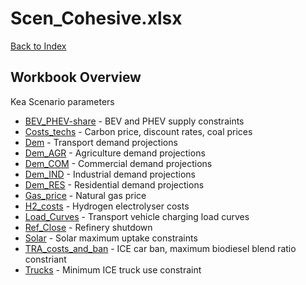 # Scen_Cohesive.xlsx

[Back to Index](../../README.md)

## Workbook Overview

Kea Scenario parameters

- [BEV_PHEV-share](BEV_PHEV-share.md) - BEV and PHEV supply constraints
- [Costs_techs](Costs_techs.md) - Carbon price, discount rates, coal prices
- [Dem](Dem.md) - Transport demand projections
- [Dem_AGR](Dem_AGR.md) - Agriculture demand projections
- [Dem_COM](Dem_COM.md) - Commercial demand projections
- [Dem_IND](Dem_IND.md) - Industrial demand projections
- [Dem_RES](Dem_RES.md) - Residential demand projections
- [Gas_price](Gas_price.md) - Natural gas price
- [H2_costs](H2_costs.md) - Hydrogen electrolyser costs
- [Load_Curves](Load_Curves.md) - Transport vehicle charging load curves
- [Ref_Close](Ref_Close.md) - Refinery shutdown
- [Solar](Solar.md) - Solar maximum uptake constraints
- [TRA_costs_and_ban](TRA_costs_and_ban.md) - ICE car ban, maximum biodiesel blend ratio constriant
- [Trucks](Trucks.md) - Minimum ICE truck use constraint
